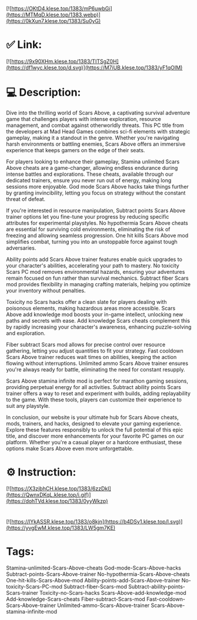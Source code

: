 [![https://OKtD4.klese.top/1383/mP6uwbGi](https://MTMqD.klese.top/1383.webp)](https://0kXun7.klese.top/1383/Su0yG)
# ✅ Link:
[![https://9x90XHm.klese.top/1383/TITSgZ0H](https://df1wyc.klese.top/d.svg)](https://M7iUB.klese.top/1383/yF1qOIM)
# 💻 Description:
Dive into the thrilling world of Scars Above, a captivating survival adventure game that challenges players with intense exploration, resource management, and combat against otherworldly threats. This PC title from the developers at Mad Head Games combines sci-fi elements with strategic gameplay, making it a standout in the genre. Whether you're navigating harsh environments or battling enemies, Scars Above offers an immersive experience that keeps gamers on the edge of their seats.



For players looking to enhance their gameplay, Stamina unlimited Scars Above cheats are a game-changer, allowing endless endurance during intense battles and explorations. These cheats, available through our dedicated trainers, ensure you never run out of energy, making long sessions more enjoyable. God mode Scars Above hacks take things further by granting invincibility, letting you focus on strategy without the constant threat of defeat.



If you're interested in resource manipulation, Subtract points Scars Above trainer options let you fine-tune your progress by reducing specific attributes for experimental playstyles. No hypothermia Scars Above cheats are essential for surviving cold environments, eliminating the risk of freezing and allowing seamless progression. One hit kills Scars Above mod simplifies combat, turning you into an unstoppable force against tough adversaries.



Ability points add Scars Above trainer features enable quick upgrades to your character's abilities, accelerating your path to mastery. No toxicity Scars PC mod removes environmental hazards, ensuring your adventures remain focused on fun rather than survival mechanics. Subtract fiber Scars mod provides flexibility in managing crafting materials, helping you optimize your inventory without penalties.



Toxicity no Scars hacks offer a clean slate for players dealing with poisonous elements, making hazardous areas more accessible. Scars Above add knowledge mod boosts your in-game intellect, unlocking new paths and secrets with ease. Add knowledge Scars cheats complement this by rapidly increasing your character's awareness, enhancing puzzle-solving and exploration.



Fiber subtract Scars mod allows for precise control over resource gathering, letting you adjust quantities to fit your strategy. Fast cooldown Scars Above trainer reduces wait times on abilities, keeping the action flowing without interruptions. Unlimited ammo Scars Above trainer ensures you're always ready for battle, eliminating the need for constant resupply.



Scars Above stamina infinite mod is perfect for marathon gaming sessions, providing perpetual energy for all activities. Subtract ability points Scars trainer offers a way to reset and experiment with builds, adding replayability to the game. With these tools, players can customize their experience to suit any playstyle.



In conclusion, our website is your ultimate hub for Scars Above cheats, mods, trainers, and hacks, designed to elevate your gaming experience. Explore these features responsibly to unlock the full potential of this epic title, and discover more enhancements for your favorite PC games on our platform. Whether you're a casual player or a hardcore enthusiast, these options make Scars Above even more unforgettable.

# ⚙️ Instruction:
[![https://X3zjbhCH.klese.top/1383/6zzDkI](https://QwnxDKqL.klese.top/i.gif)](https://dohTVd.klese.top/1383/0yyWkzp)
#
[![https://lYkASSR.klese.top/1383/o8kjn](https://b4DSy1.klese.top/l.svg)](https://yvgEwM.klese.top/1383/LW5gm7KE)
# Tags:
Stamina-unlimited-Scars-Above-cheats God-mode-Scars-Above-hacks Subtract-points-Scars-Above-trainer No-hypothermia-Scars-Above-cheats One-hit-kills-Scars-Above-mod Ability-points-add-Scars-Above-trainer No-toxicity-Scars-PC-mod Subtract-fiber-Scars-mod Subtract-ability-points-Scars-trainer Toxicity-no-Scars-hacks Scars-Above-add-knowledge-mod Add-knowledge-Scars-cheats Fiber-subtract-Scars-mod Fast-cooldown-Scars-Above-trainer Unlimited-ammo-Scars-Above-trainer Scars-Above-stamina-infinite-mod






